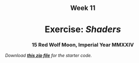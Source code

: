 <h2 align=center>Week 11</h2>

<h1 align=center>Exercise: <em>Shaders</em></h1>

<h3 align=center>15 Red Wolf Moon, Imperial Year MMXXIV</h3>

_Download [**this zip file**](assets/shaders.zip) for the starter code._